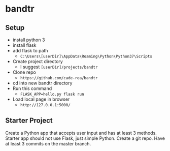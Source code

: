# bandtr

## Setup
* install python 3
* install flask
* add flask to path
  * `C:\Users\[userDir]\AppData\Roaming\Python\Python37\Scripts`
* Create project directory
  * I suggest `[userDir]/projects/bandtr`
* Clone repo
  * `https://github.com/cade-rea/bandtr`
* cd into new bandtr directory
* Run this command
  * `FLASK_APP=hello.py flask run`
* Load local page in browser
  * `http://127.0.0.1:5000/`

## Starter Project
Create a Python app that accepts user input and has at least 3 methods. Starter app should not use Flask, just simple Python.
Create a git repo. Have at least 3 commits on the master branch.